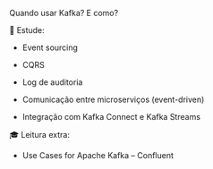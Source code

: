 Quando usar Kafka? E como?

📘 Estude:

- Event sourcing
    
- CQRS
    
- Log de auditoria
    
- Comunicação entre microserviços (event-driven)
    
- Integração com Kafka Connect e Kafka Streams
    

🎓 Leitura extra:

- Use Cases for Apache Kafka – Confluent